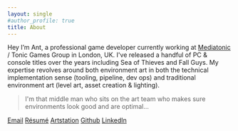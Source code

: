 ```yaml
---
layout: single
#author_profile: true
title: About
---
```


Hey I’m Ant, a professional game developer currently working at [Mediatonic](https://www.mediatonicgames.com/) / Tonic Games Group in London, UK. I've released a handful of PC & console titles over the years including Sea of Thieves and Fall Guys. My expertise revolves around both environment art in both the technical implementation sense (tooling, pipeline, dev ops) and traditional environment art (level art, asset creation & lighting).

> I'm that middle man who sits on the art team who makes sure environments look good and are optimal...

<i class="fas fa-fw fa-envelope"></i> [Email](mailto:contactantskilton@gmail.com)
<i class="fa fa-trophy"></i> [Résumé](https://drive.google.com/file/d/1U3rxf3td3gP3tMNMJxUV1dPIM47lomsZ/view?usp=sharing)
<i class="fas fa-fw fa-paint-brush"></i> [Artstation](https://www.artstation.com/antskilton)
<i class="fab fa-fw fa-github"></i> [Github](https://github.com/AntSkilton)
<i class="fab fa-fw fa-linkedin"></i> [LinkedIn](https://www.linkedin.com/in/antskilton/)
